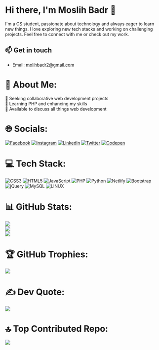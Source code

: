 # Hi there, I'm Moslih Badr 👋

I'm a CS student, passionate about technology and always eager to learn new things. I love exploring new tech stacks and working on challenging projects. Feel free to connect with me or check out my work.

## 📫 Get in touch
- Email: [molihbadr2@gmail.com](mailto:moslihbadr2@gmail.com)

# 💫 About Me:
🤝 Seeking collaborative web development projects<br>🌱 Learning PHP and enhancing my skills<br>💬 Available to discuss all things web development

# 🌐 Socials:
[![Facebook](https://img.shields.io/badge/Facebook-%231877F2.svg?logo=Facebook&logoColor=white)](https://facebook.com/Moslihbadr01) [![Instagram](https://img.shields.io/badge/Instagram-%23E4405F.svg?logo=Instagram&logoColor=white)](https://instagram.com/Moslihbadr01) [![LinkedIn](https://img.shields.io/badge/LinkedIn-%230077B5.svg?logo=linkedin&logoColor=white)](https://linkedin.com/in/badr-moslih-126822219) [![Twitter](https://img.shields.io/badge/Twitter-%231DA1F2.svg?logo=Twitter&logoColor=white)](https://twitter.com/BadrMoslih1) [![Codepen](https://img.shields.io/badge/Codepen-000000?style=for-the-badge&logo=codepen&logoColor=white)](https://codepen.io/Moslih) 

# 💻 Tech Stack:
![CSS3](https://img.shields.io/badge/css3-%231572B6.svg?style=for-the-badge&logo=css3&logoColor=white) ![HTML5](https://img.shields.io/badge/html5-%23E34F26.svg?style=for-the-badge&logo=html5&logoColor=white) ![JavaScript](https://img.shields.io/badge/javascript-%23323330.svg?style=for-the-badge&logo=javascript&logoColor=%23F7DF1E) ![PHP](https://img.shields.io/badge/php-%23777BB4.svg?style=for-the-badge&logo=php&logoColor=white) ![Python](https://img.shields.io/badge/python-3670A0?style=for-the-badge&logo=python&logoColor=ffdd54) ![Netlify](https://img.shields.io/badge/netlify-%23000000.svg?style=for-the-badge&logo=netlify&logoColor=#00C7B7) ![Bootstrap](https://img.shields.io/badge/bootstrap-%23563D7C.svg?style=for-the-badge&logo=bootstrap&logoColor=white) ![jQuery](https://img.shields.io/badge/jquery-%230769AD.svg?style=for-the-badge&logo=jquery&logoColor=white) ![MySQL](https://img.shields.io/badge/mysql-%2300f.svg?style=for-the-badge&logo=mysql&logoColor=white) ![LINUX](https://img.shields.io/badge/Linux-FCC624?style=for-the-badge&logo=linux&logoColor=black)

# 📊 GitHub Stats:
![](https://github-readme-stats.vercel.app/api?username=Moslihbadr&theme=dark&hide_border=false&include_all_commits=false&count_private=true)<br/>
![](https://github-readme-streak-stats.herokuapp.com/?user=Moslihbadr&theme=dark&hide_border=false)<br/>
![](https://github-readme-stats.vercel.app/api/top-langs/?username=Moslihbadr&theme=dark&hide_border=false&include_all_commits=false&count_private=true&layout=compact)

# 🏆 GitHub Trophies:
![](https://github-profile-trophy.vercel.app/?username=Moslihbadr&theme=discord&no-frame=false&no-bg=false&margin-w=4)

# ✍️ Dev Quote:
![](https://quotes-github-readme.vercel.app/api?type=horizontal&theme=radical)

# 🔝 Top Contributed Repo:
![](https://github-contributor-stats.vercel.app/api?username=Moslihbadr&limit=5&theme=dark&combine_all_yearly_contributions=true)
